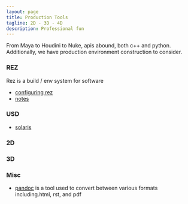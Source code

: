 ```yaml
---
layout: page
title: Production Tools
tagline: 2D - 3D - 4D
description: Professional fun
---
```


From Maya to Houdini to Nuke, apis abound, both c++ and python. Additionally, we have production environment construction to consider.

### REZ

Rez is a build / env system for software

- [configuring rez](production_tools/rez/configuring_rez.html)
- [notes](production_tools/rez/notes.html)

### USD

- [solaris](production_tools/usd/solaris/index.html)
  
### 2D

### 3D

### Misc

- [pandoc](production_tools/pandoc.html) is a tool used to convert between various formats including.html, rst, and pdf
